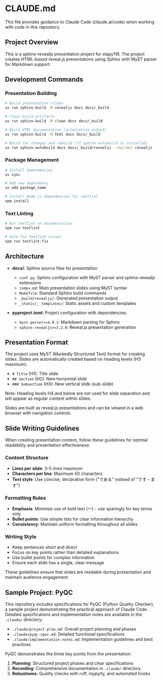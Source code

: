 # CLAUDE.md

This file provides guidance to Claude Code (claude.ai/code) when working with code in this repository.

## Project Overview

This is a sphinx-revealjs presentation project for stapy116. The project creates HTML-based reveal.js presentations using Sphinx with MyST parser for Markdown support.

## Development Commands

### Presentation Building
```bash
# Build presentation slides
uv run sphinx-build -M revealjs docs docs/_build

# Clean build artifacts
uv run sphinx-build -M clean docs docs/_build

# Build HTML documentation (alternative output)
uv run sphinx-build -M html docs docs/_build

# Watch for changes and rebuild (if sphinx-autobuild is installed)
uv run sphinx-autobuild docs docs/_build/revealjs --builder revealjs
```

### Package Management
```bash
# Install dependencies
uv sync

# Add new dependency
uv add package_name

# Install Node.js dependencies for textlint
npm install
```

### Text Linting
```bash
# Run textlint on documentation
npm run textlint

# Auto-fix textlint issues
npm run textlint:fix
```

## Architecture

- **docs/**: Sphinx source files for presentation
  - `conf.py`: Sphinx configuration with MyST parser and sphinx-revealjs extensions
  - `index.md`: Main presentation slides using MyST syntax
  - `Makefile`: Standard Sphinx build commands
  - `_build/revealjs/`: Generated presentation output
  - `_static/`, `_templates/`: Static assets and custom templates

- **pyproject.toml**: Project configuration with dependencies:
  - `myst-parser>=4.0.1`: Markdown parsing for Sphinx
  - `sphinx-revealjs>=3.2.0`: Reveal.js presentation generation

## Presentation Format

The project uses MyST (Markedly Structured Text) format for creating slides. Slides are automatically created based on heading levels (H3 maximum):

- `# Title` (H1): Title slide
- `## Section` (H2): New horizontal slide
- `### Subsection` (H3): New vertical slide (sub-slide)

Note: Heading levels H4 and below are not used for slide separation and will appear as regular content within slides.

Slides are built as reveal.js presentations and can be viewed in a web browser with navigation controls.

## Slide Writing Guidelines

When creating presentation content, follow these guidelines for optimal readability and presentation effectiveness:

### Content Structure
- **Lines per slide**: 3-5 lines maximum
- **Characters per line**: Maximum 50 characters
- **Text style**: Use concise, declarative form ("である" instead of "です・ます")

### Formatting Rules
- **Emphasis**: Minimize use of bold text (`**`) - use sparingly for key terms only
- **Bullet points**: Use simple lists for clear information hierarchy
- **Consistency**: Maintain uniform formatting throughout all slides

### Writing Style
- Keep sentences short and direct
- Focus on key points rather than detailed explanations
- Use bullet points for complex information
- Ensure each slide has a single, clear message

These guidelines ensure that slides are readable during presentation and maintain audience engagement.

## Sample Project: PyQC

This repository includes specifications for PyQC (Python Quality Checker), a sample project demonstrating the practical approach of Claude Code. Detailed specifications and implementation notes are available in the `.claude/` directory:

- `.claude/project-plan.md`: Overall project planning and phases
- `.claude/pyqc-spec.md`: Detailed functional specifications
- `.claude/implementation-notes.md`: Implementation guidelines and best practices

PyQC demonstrates the three key points from the presentation:
1. **Planning**: Structured project phases and clear specifications
2. **Recording**: Comprehensive documentation in `.claude/` directory
3. **Robustness**: Quality checks with ruff, mypy/ty, and automated hooks
